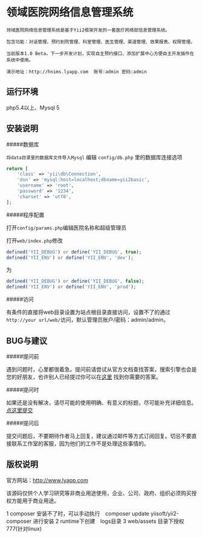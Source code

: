 领域医院网络信息管理系统
================================

    领域医院网络信息管理系统是基于Yii2框架开发的一套医疗网络部信息管理系统。

    包含功能：对话管理、预约到院管理、科室管理、医生管理、渠道管理、效果报表、权限管理。

    当前版本1.0 Beta，下一步开发计划，实现自主预约接口、添加扩展中心方便自主开发插件在系统中使用。

    演示地址：http://hnims.lyapp.com  账号:admin 密码:admin

运行环境
-------------------

php5.4以上、Mysql 5

安装说明
------------

#####数据库

`将data目录里的数据库文件导入Mysql` 编辑 `config/db.php` 里的数据库连接选项

```php
return [
    'class' => 'yii\db\Connection',
    'dsn' => 'mysql:host=localhost;dbname=yii2basic',
    'username' => 'root',
    'password' => '1234',
    'charset' => 'utf8',
];
```
#####程序配置

打开`config/params.php`编辑医院名称和超级管理员

打开`web/index.php`修改

```php
defined('YII_DEBUG') or define('YII_DEBUG', true);
defined('YII_ENV') or define('YII_ENV', 'dev');
```
为
```php
defined('YII_DEBUG') or define('YII_DEBUG', false);
defined('YII_ENV') or define('YII_ENV', 'prod');
```

#####访问

有条件的直接将web目录设置为站点根目录直接访问，设置不了的通过`http://your url/web/`访问，默认管理员账户/密码：admin/admin。

BUG与建议
-------------

#####提问前

遇到问题时，心里都很着急。提问前请尝试从官方文档查找答案，搜索引擎也会是您的好朋友，也许别人已经提过你可以在[这里](https://github.com/tangjiandeng/LyHNIMS/issues) 找到你需要的答案。

#####提问时

如果还是没有解决，请尽可能的使用明确、有意义的标题，尽可能补充详细信息。[点这里提交](https://github.com/tangjiandeng/LyHNIMS/issues/new)

#####提问后

提交问题后，不要期待作者马上回复，建议通过邮件等方式订阅回复。切忌不要直接联系工作室的客服，因为他们的工作不是处理这些事情的。

版权说明
-------------

官方网站：http://www.lyapp.com

该源码仅供个人学习研究等非商业用途使用，企业、公司、政府、组织必须购买授权方能用于商业用途。

1 composer 安装不了时，可以手动执行　composer update yiisoft/yii2-composer 进行安装
2 runtime下创建　logs目录
3 web/assets 目录下授权 777(针对linux)


